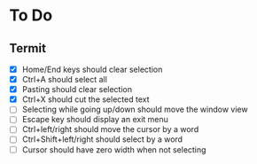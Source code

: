 # To Do

## Termit

- [x] Home/End keys should clear selection
- [x] Ctrl+A should select all
- [x] Pasting should clear selection
- [x] Ctrl+X should cut the selected text
- [ ] Selecting while going up/down should move the window view
- [ ] Escape key should display an exit menu
- [ ] Ctrl+left/right should move the cursor by a word
- [ ] Ctrl+Shift+left/right should select by a word
- [ ] Cursor should have zero width when not selecting
